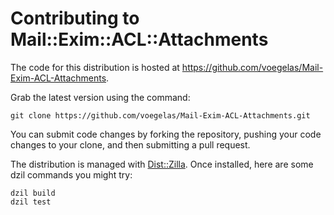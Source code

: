 # Contributing to Mail::Exim::ACL::Attachments

The code for this distribution is hosted at
https://github.com/voegelas/Mail-Exim-ACL-Attachments.

Grab the latest version using the command:

    git clone https://github.com/voegelas/Mail-Exim-ACL-Attachments.git

You can submit code changes by forking the repository, pushing your code
changes to your clone, and then submitting a pull request.

The distribution is managed with [Dist::Zilla](https://dzil.org/).  Once
installed, here are some dzil commands you might try:

    dzil build
    dzil test
